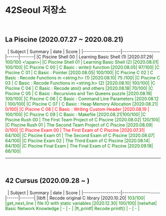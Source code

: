 # 42Seoul 저장소  
  
&nbsp;  
   
## La Piscine (2020.07.27 ~ 2020.08.21)  
&nbsp;
| Subject         | Summary             | date | Score | 
|-------------------|-------------------|------|-------| 
|C Piscine Shell 00 | Learning Basic Shell (1)  |2020.07.29| <span style="color:green"> 100/100 <\span>|
|C Piscine Shell 01 | Learning Basic Shell (2)  |2020.08.01| <span style="color:green">100/100|
|C Piscine C 00 | C Basic : write() function  |2020.08.05| <span style="color:green">97/100|
|C Piscine C 01 | C Basic : Pointer           |2020.08.05| <span style="color:green">100/100|
|C Piscine C 02 | C Basic : Recode Functions in <string.h> (1)  |2020.08.10| <span style="color:green">75 /100|
|C Piscine C 03 | C Basic : Recode Functions in <string.h> (2)  |2020.08.10| <span style="color:green">100/100|
|C Piscine C 04 | C Basic : Recode atoi() and others     |2020.08.18| <span style="color:green">70/100|
|C Piscine C 05 | C Basic : Recursives and Ten Queens puzzle  |2020.08.19| <span style="color:green">100/100|
|C Piscine C 06 | C Basic : Command Line Parameters |2020.08.12 | <span style="color:green">100/100|
|C Piscine C 07 | C Basic : Heap Memory Allocation   |2020.08.21| <span style="color:red">0/100|
|C Piscine C 08 | C Basic : Writing Custom Header |2020.08.19 | <span style="color:green">100/100|
|C Piscine C 09 | C Basic : Makefile                        |2020.08.21|<span style="color:green">100/100|
|C Piscine Rush 00 | The First Team Project of C Piscine    |2020.08.02| <span style="color:green">120/100|
|C Piscine Rush 01 | The Second Team Project of C Piscine    |2020.08.09| <span style="color:red">0/100|
|C Piscine Exam 00 | The First Exam of C Piscine                |2020.07.31| <span style="color:green">64/100|
|C Piscine Exam 01 | The Second Exam of C Piscine                |2020.08.07| <span style="color:green">64/100|
|C Piscine Exam 02 | The Third Exam of C Piscine                |2020.08.14| <span style="color:green">84/100|
|C Piscine Final Exam | The Final Exam of C Piscine                |2020.09.18| <span style="color:green">66/100|
*********************************************************************************
&nbsp;
&nbsp;
&nbsp;


## 42 Cursus (2020.09.28 ~ )  
&nbsp;
| Subject         | Summary             | date | Score |
|-------------------|-------------------|------|-------| 
|libft | Recode original C library   |2020.10.20| <span style="color:green">103/100|
|get_next_line | file IO with static variables  |2020.12.30| <span style="color:green">100/100|
|netwhat| Basic Network Knowledge | - | - |
|ft_printf| Recode printf() | - | - |
